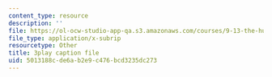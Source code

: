 ```yaml
---
content_type: resource
description: ''
file: https://ol-ocw-studio-app-qa.s3.amazonaws.com/courses/9-13-the-human-brain-spring-2019/5013188cde6ab2e9c476bcd3235dc273_vFZY--lgmHs.srt
file_type: application/x-subrip
resourcetype: Other
title: 3play caption file
uid: 5013188c-de6a-b2e9-c476-bcd3235dc273
---
```

